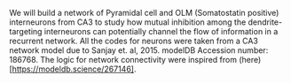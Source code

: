 We will build a network of Pyramidal cell and OLM (Somatostatin positive) interneurons from CA3 to study how mutual inhibition among the dendrite-targeting interneurons can potentially channel the flow of information in a recurrent network. All the codes for neurons were taken from a CA3 network model due to Sanjay et. al, 2015. modelDB Accession number: 186768. The logic for network connectivity were inspired from (here)[https://modeldb.science/267146].